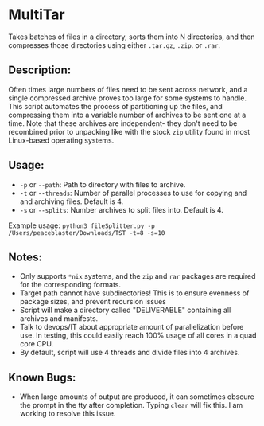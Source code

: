 # MultiTar
 Takes batches of files in a directory, sorts them into N directories, and then compresses those directories using either `.tar.gz`, `.zip`. or `.rar`.
## Description:
 Often times large numbers of files need to be sent across network, and a single compressed archive proves too large for some systems to handle. This script automates the process of partitioning up the files, and compressing them into a variable number of archives to be sent one at a time. Note that these archives are independent- they don't need to be recombined prior to unpacking like with the stock `zip` utility found in most Linux-based operating systems.
## Usage:
 - `-p` or `--path`: Path to directory with files to archive.
 - `-t` or `--threads`: Number of parallel processes to use for copying and and archiving files. Default is 4.
 - `-s` or `--splits`: Number archives to split files into. Default is 4.
 
 Example usage: `python3 fileSplitter.py -p /Users/peaceblaster/Downloads/TST -t=8 -s=10`
## Notes:
 - Only supports `*nix` systems, and the `zip` and `rar` packages are required for the corresponding formats.
 - Target path cannot have subdirectories! This is to ensure evenness of package sizes, and prevent recursion issues
 - Script will make a directory called "DELIVERABLE" containing all archives and manifests.
 - Talk to devops/IT about appropriate amount of parallelization before use. In testing, this could easily reach 100% usage of all cores in a quad core CPU.
 - By default, script will use 4 threads and divide files into 4 archives.
## Known Bugs:
 - When large amounts of output are produced, it can sometimes obscure the prompt in the tty after completion. Typing `clear` will fix this. I am working to resolve this issue.
